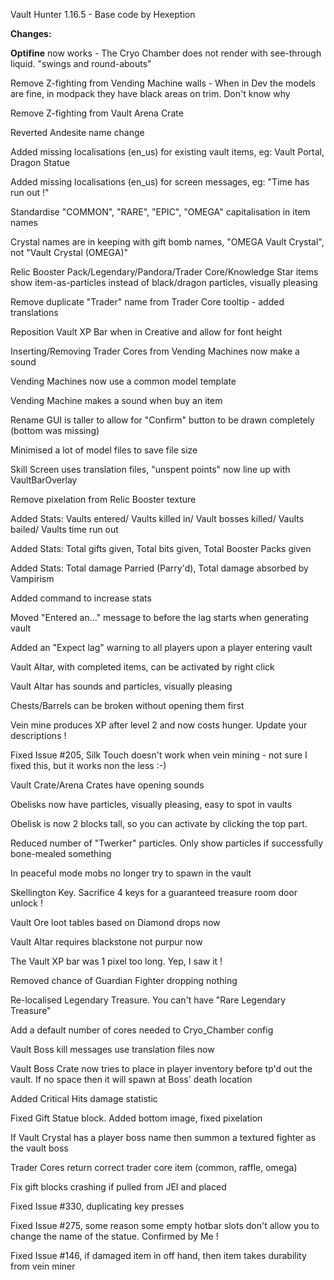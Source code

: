 Vault Hunter 1.16.5 - Base code by Hexeption

**Changes:**

**Optifine** now works - The Cryo Chamber does not render with see-through liquid. "swings and round-abouts"

Remove Z-fighting from Vending Machine walls - When in Dev the models are fine, in modpack they have black areas on trim. Don't know why

Remove Z-fighting from Vault Arena Crate

Reverted Andesite name change

Added missing localisations (en_us) for existing vault items, eg: Vault Portal, Dragon Statue

Added missing localisations (en_us) for screen messages, eg: "Time has run out !"

Standardise "COMMON", "RARE", "EPIC", "OMEGA" capitalisation in item names

Crystal names are in keeping with gift bomb names, "OMEGA Vault Crystal", not "Vault Crystal (OMEGA)"

Relic Booster Pack/Legendary/Pandora/Trader Core/Knowledge Star items show item-as-particles instead of black/dragon particles, visually pleasing

Remove duplicate "Trader" name from Trader Core tooltip - added translations

Reposition Vault XP Bar when in Creative and allow for font height

Inserting/Removing Trader Cores from Vending Machines now make a sound

Vending Machines now use a common model template

Vending Machine makes a sound when buy an item

Rename GUI is taller to allow for "Confirm" button to be drawn completely (bottom was missing)

Minimised a lot of model files to save file size

Skill Screen uses translation files, "unspent points" now line up with VaultBarOverlay

Remove pixelation from Relic Booster texture

Added Stats: Vaults entered/ Vaults killed in/ Vault bosses killed/ Vaults bailed/ Vaults time run out

Added Stats: Total gifts given, Total bits given, Total Booster Packs given

Added Stats: Total damage Parried (Parry'd), Total damage absorbed by Vampirism

Added command to increase stats

Moved "Entered an..." message to before the lag starts when generating vault

Added an "Expect lag" warning to all players upon a player entering vault

Vault Altar, with completed items, can be activated by right click

Vault Altar has sounds and particles, visually pleasing

Chests/Barrels can be broken without opening them first

Vein mine produces XP after level 2 and now costs hunger. Update your descriptions !

Fixed Issue #205, Silk Touch doesn't work when vein mining - not sure I fixed this, but it works non the less  :-)

Vault Crate/Arena Crates have opening sounds

Obelisks now have particles, visually pleasing, easy to spot in vaults

Obelisk is now 2 blocks tall, so you can activate by clicking the top part.

Reduced number of "Twerker" particles. Only show particles if successfully bone-mealed something

In peaceful mode mobs no longer try to spawn in the vault

Skellington Key. Sacrifice 4 keys for a guaranteed treasure room door unlock !

Vault Ore loot tables based on Diamond drops now

Vault Altar requires blackstone not purpur now

The Vault XP bar was 1 pixel too long. Yep, I saw it !

Removed chance of Guardian Fighter dropping nothing

Re-localised Legendary Treasure. You can't have "Rare Legendary Treasure"

Add a default number of cores needed to Cryo_Chamber config

Vault Boss kill messages use translation files now

Vault Boss Crate now tries to place in player inventory before tp'd out the vault. If no space then it will spawn at Boss' death location

Added Critical Hits damage statistic

Fixed Gift Statue block. Added bottom image, fixed pixelation

If Vault Crystal has a player boss name then summon a textured fighter as the vault boss

Trader Cores return correct trader core item (common, raffle, omega)

Fix gift blocks crashing if pulled from JEI and placed

Fixed Issue #330, duplicating key presses

Fixed Issue #275, some reason some empty hotbar slots don't allow you to change the name of the statue. Confirmed by Me !

Fixed Issue #146, if damaged item in off hand, then item takes durability from vein miner

